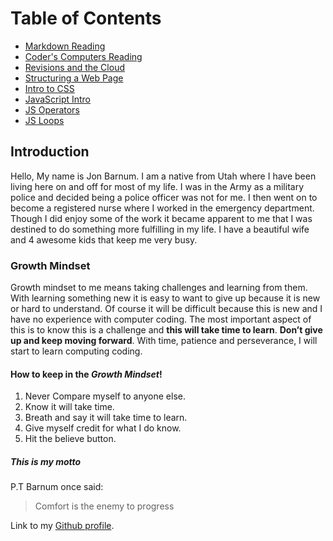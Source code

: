 # Table of Contents
- [Markdown Reading](markdown_notes.md)
- [Coder's Computers Reading](coders_computer_notes.md)
- [Revisions and the Cloud](revisions_and_the_cloud.md)
- [Structuring a Web Page](structure_web_pages.md)
- [Intro to CSS](css_intro.md)
- [JavaScript Intro](javascript_intro.md)
- [JS Operators](js_operators.md)
- [JS Loops](js_loops.md)

## Introduction
Hello, My name is Jon Barnum. I am a native from Utah where I have been living here on and off for most of my life. I was in the Army as a military police and decided being a police officer was not for me. I then went on to become a registered nurse where I worked in the emergency department. Though I did enjoy some of the work it became apparent to me that I was destined to do something more fulfilling in my life. I have a beautiful wife and 4 awesome kids that keep me very busy.

### Growth Mindset 
Growth mindset to me means taking challenges and learning from them. With learning something new it is easy to want to give up because it is new or hard to understand. Of course it will be difficult because this is new and I have no experience with computer coding. The most important aspect of this is to know this is a challenge and **this will take time to learn**. **Don’t give up and keep moving forward**. With time, patience and perseverance, I will start to learn computing coding.

#### How to keep in the _Growth Mindset_!
1. Never Compare myself to anyone else.
2. Know it will take time.
3. Breath and say it will take time to learn. 
4. Give myself credit for what I do know.
5. Hit the believe button.


##### This is my motto
P.T Barnum once said: 
> Comfort is the enemy to progress


Link to my [Github profile](https://github.com/jonbarnum).
